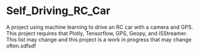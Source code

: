 # Self_Driving_RC_Car
A project using machine learning to drive an RC car with a camera and GPS.
This project requires that Plotly, Tensorflow, GPS, Geopy, and ISStreamer. This list may change and this project is a work in progress that may change often.sdfsdf

